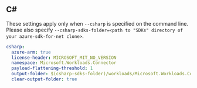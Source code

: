 ## C#

These settings apply only when `--csharp` is specified on the command line.
Please also specify `--csharp-sdks-folder=<path to "SDKs" directory of your azure-sdk-for-net clone>`.

```yaml $(csharp)
csharp:
  azure-arm: true
  license-header: MICROSOFT_MIT_NO_VERSION
  namespace: Microsoft.Workloads.Connector
  payload-flattening-threshold: 1
  output-folder: $(csharp-sdks-folder)/workloads/Microsoft.Workloads.Connector/src/Generated
  clear-output-folder: true
```